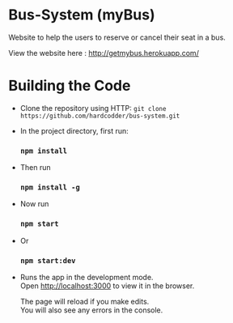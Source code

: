 # Bus-System (myBus)

Website to help the users to reserve or cancel their seat in a bus.

View the website here : http://getmybus.herokuapp.com/

# Building the Code

- Clone the repository using HTTP: `git clone https://github.com/hardcodder/bus-system.git`

- In the project directory, first run:
  ### `npm install`

- Then run 
  ### `npm install -g`

- Now run
  ### `npm start` 

- Or 
  ### `npm start:dev`

- Runs the app in the development mode.\
  Open [http://localhost:3000](http://localhost:3000) to view it in the browser.

  The page will reload if you make edits.\
  You will also see any errors in the console.
